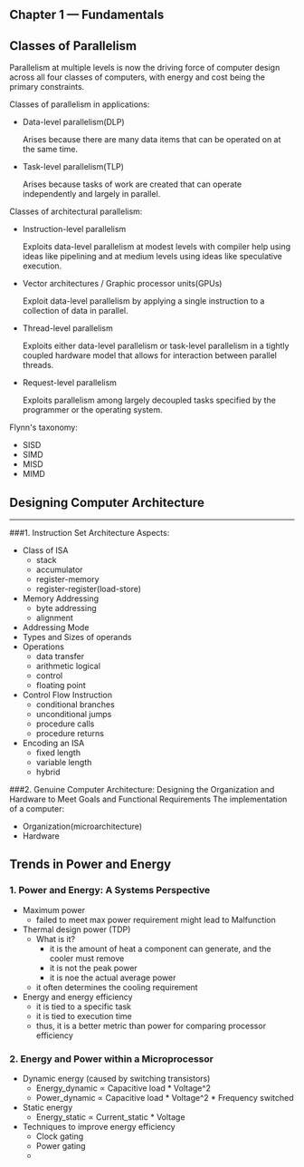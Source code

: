Chapter 1 — Fundamentals
---

## Classes of Parallelism
Parallelism at multiple levels is now the driving force of computer design across all four classes of computers, with
energy and cost being the primary constraints.

Classes of parallelism in applications:
- Data-level parallelism(DLP)

    Arises because there are many data items that can be operated on at the same time.

- Task-level parallelism(TLP)

    Arises because tasks of work are created that can operate independently and largely in parallel.
    
Classes of architectural parallelism:
- Instruction-level parallelism 

    Exploits data-level parallelism at modest levels with compiler help using ideas like pipelining and at medium levels using ideas like speculative execution.

- Vector architectures / Graphic processor units(GPUs)

    Exploit data-level parallelism by applying a single instruction to a collection of data in parallel.

- Thread-level parallelism

    Exploits either data-level parallelism or task-level parallelism in a tightly coupled hardware model that allows for interaction between parallel threads.

- Request-level parallelism

    Exploits parallelism among largely decoupled tasks specified by the programmer or the operating system.

Flynn's taxonomy:
- SISD
- SIMD
- MISD
- MIMD

## Designing Computer Architecture
---

###1. Instruction Set Architecture
Aspects:
- Class of ISA
    - stack
    - accumulator
    - register-memory
    - register-register(load-store)
- Memory Addressing
    - byte addressing
    - alignment
- Addressing Mode
- Types and Sizes of operands
- Operations
    - data transfer
    - arithmetic logical
    - control
    - floating point
- Control Flow Instruction
    - conditional branches
    - unconditional jumps
    - procedure calls
    - procedure returns
- Encoding an ISA
    - fixed length
    - variable length
    - hybrid
    
###2. Genuine Computer Architecture: Designing the Organization and Hardware to Meet Goals and Functional Requirements
The implementation of a computer:
- Organization(microarchitecture)
- Hardware

## Trends in Power and Energy

### 1. Power and Energy: A Systems Perspective
- Maximum power
    - failed to meet max power requirement might lead to Malfunction
- Thermal design power (TDP)
    - What is it?
        - it is the amount of heat a component can generate, and the cooler must remove
        - it is not the peak power
        - it is noe the actual average power
    - it often determines the cooling requirement
- Energy and energy efficiency
    - it is tied to a specific task
    - it is tied to execution time
    - thus, it is a better metric than power for comparing processor efficiency
    
### 2. Energy and Power within a Microprocessor
- Dynamic energy (caused by switching transistors)
    - Energy_dynamic ∝ Capacitive load * Voltage^2
    - Power_dynamic ∝ Capacitive load * Voltage^2 * Frequency switched
- Static energy
    - Energy_static ∝ Current_static * Voltage
- Techniques to improve energy efficiency
    - Clock gating
    - Power gating
    - 
    